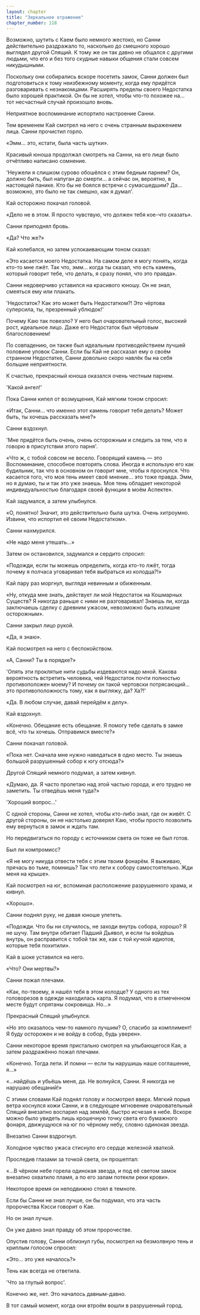 ```yaml
---
layout: chapter
title: "Зеркальное отражение"
chapter_number: 118
---
```


Возможно, шутить с Каем было немного жестоко, но Санни действительно раздражало то, насколько до смешного хорошо выглядел другой Спящий. К тому же он так давно не общался с другими людьми, что его и без того скудные навыки общения стали совсем никудышными.

Поскольку они собирались вскоре посетить замок, Санни должен был подготовиться к тому неизбежному моменту, когда ему придётся разговаривать с незнакомцами. Расширять пределы своего Недостатка было хорошей практикой. Он бы не хотел, чтобы что-то похожее на... тот несчастный случай произошло вновь.

Неприятное воспоминание испортило настроение Санни.

Тем временем Кай смотрел на него с очень странным выражением лица. Санни прочистил горло.

«Эмм... это, кстати, была часть шутки».

Красивый юноша продолжал смотреть на Санни, на его лице было отчётливо написано сомнение.

'Неужели я слишком сурово обошёлся с этим бедным парнем? Он, должно быть, был напуган до смерти... а сейчас он, вероятно, в настоящей панике. Кто бы не боялся встречи с сумасшедшим? Да... возможно, это было не так смешно, как я думал'.

Кай осторожно покачал головой.

«Дело не в этом. Я просто чувствую, что должен тебя кое-что сказать».

Санни приподнял бровь.

«Да? Что же?»

Кай колебался, но затем успокаивающим тоном сказал:

«Это касается моего Недостатка. На самом деле я могу понять, когда кто-то мне лжёт. Так что, эмм... когда ты сказал, что есть камень, который говорит тебе, что делать, я сразу понял, что это правда».

Санни недоверчиво уставился на красивого юношу. Он не знал, смеяться ему или плакать.

'Недостаток? Как это может быть Недостатком?! Это чёртова суперсила, ты, презренный ублюдок!'

Почему Каю так повезло? У него был очаровательный голос, высокий рост, идеальное лицо. Даже его Недостаток был чёртовым благословением!

По совпадению, он также был идеальным противодействием лучшей половине уловок Санни. Если бы Кай не рассказал ему о своём странном Недостатке, Санни довольно скоро навлёк бы на себя большие неприятности.

К счастью, прекрасный юноша оказался очень честным парнем.

'Какой ангел!'

Пока Санни кипел от возмущения, Кай мягким тоном спросил:

«Итак, Санни... что именно этот камень говорит тебя делать? Может быть, ты хочешь рассказать мне?»

Санни вздохнул.

'Мне придётся быть очень, очень осторожным и следить за тем, что я говорю в присутствии этого парня'.

«Что ж, с тобой совсем не весело. Говорящий камень — это Воспоминание, способное повторять слова. Иногда я использую его как будильник, так что в основном он говорит мне, чтобы я проснулся. Что касается того, что моя тень имеет своё мнение... это тоже правда. Эмм, но я думаю, ты и так это уже знаешь. Моя тень обладает некоторой индивидуальностью благодаря своей функции в моём Аспекте».

Кай задумался, а затем улыбнулся.

«О, понятно! Значит, это действительно была шутка. Очень хитроумно. Извини, что испортил её своим Недостатком».

Санни нахмурился.

«Не надо меня утешать...»

Затем он остановился, задумался и сердито спросил:

«Подожди, если ты можешь определить, когда кто-то лжёт, тогда почему я полчаса уговаривал тебя выбраться из колодца?!»

Кай пару раз моргнул, выглядя невинным и обиженным.

«Ну, откуда мне знать, действует ли мой Недостаток на Кошмарных Существ? Я никогда раньше с ними не разговаривал! Знаешь ли, когда заключаешь сделку с древним ужасом, невозможно быть излишне осторожным».

Санни закрыл лицо рукой.

«Да, я знаю».

Кай посмотрел на него с беспокойством.

«А, Санни? Ты в порядке?»

'Опять эти проклятые нити судьбы издеваются надо мной. Какова вероятность встретить человека, чей Недостаток почти полностью противоположен моему? И почему он такой чертовски потрясающий... это противоположность тому, как я выгляжу, да? Ха?!'

«Да. В любом случае, давай перейдём к делу».

Кай вздохнул.

«Конечно. Обещание есть обещание. Я помогу тебе сделать в замке всё, что ты хочешь. Отправимся вместе?»

Санни покачал головой.

«Пока нет. Сначала мне нужно наведаться в одно место. Ты знаешь большой разрушенный собор к югу отсюда?»

Другой Спящий немного подумал, а затем кивнул.

«Думаю, да. Я часто пролетаю над этой частью города, и его трудно не заметить. Ты отведёшь меня туда?»

'Хороший вопрос...'

С одной стороны, Санни не хотел, чтобы кто-либо знал, где он живёт. С другой стороны, он не настолько доверял Каю, чтобы просто позволить ему вернуться в замок и ждать там.

Но передвигаться по городу с источником света он тоже не был готов.

Был ли компромисс?

«Я не могу никуда отвести тебя с этим твоим фонарём. Я выживаю, прячась во тьме, помнишь? Так что лети к собору самостоятельно. Жди меня на крыше».

Кай посмотрел на юг, вспоминая расположение разрушенного храма, и кивнул.

«Хорошо».

Санни поднял руку, не давая юноше улететь.

«Подожди. Что бы ни случилось, не заходи внутрь собора, хорошо? Я не шучу. Там внутри обитает Падший Дьявол, и если ты войдёшь внутрь, он расправится с тобой так же, как с той кучкой идиотов, которые тебя похитили».

Кай в шоке уставился на него.

«Что? Они мертвы?»

Санни пожал плечами.

«Как, по-твоему, я нашёл тебя в этом колодце? У одного из тех головорезов в одежде находилась карта. Я подумал, что в отмеченном месте будут спрятаны сокровища. Но...»

Прекрасный Спящий улыбнулся.

«Но это оказалось чем-то намного лучшим? О, спасибо за комплимент! Я буду осторожен и не войду в собор, будь уверен».

Санни некоторое время пристально смотрел на улыбающегося Кая, а затем раздражённо пожал плечами.

«Конечно. Тогда лети. И помни — если ты нарушишь наше соглашение, я...»

«...найдёшь и убьёшь меня, да. Не волнуйся, Санни. Я никогда не нарушаю обещаний!»

С этими словами Кай поднял голову и посмотрел вверх. Мягкий порыв ветра коснулся кожи Санни, и в следующее мгновение очаровательный Спящий внезапно воспарил над землёй, быстро исчезая в небе. Вскоре можно было увидеть лишь крошечную точку света его бумажного фонаря, движущуюся на юг по чёрному небу, словно одинокая звезда.

Внезапно Санни вздрогнул.

Холодное чувство ужаса стиснуло его сердце железной хваткой.

Проследив глазами за точкой света, он прошептал:

«...В чёрном небе горела одинокая звезда, и под её светом замок внезапно охватило пламя, а по его залам потекли реки крови».

Некоторое время он неподвижно стоял в темноте.

Если бы Санни не знал лучше, он бы подумал, что эта часть пророчества Кэсси говорит о Кае.

Но он знал лучше.

Он уже давно знал правду об этом пророчестве.

Опустив голову, Санни облизнул губы, посмотрел на безмолвную тень и хриплым голосом спросил:

«Это... это уже началось?»

Тень как всегда не ответила.

'Что за глупый вопрос'.

Конечно же, нет. Это началось давным-давно.

В тот самый момент, когда они втроём вошли в разрушенный город.